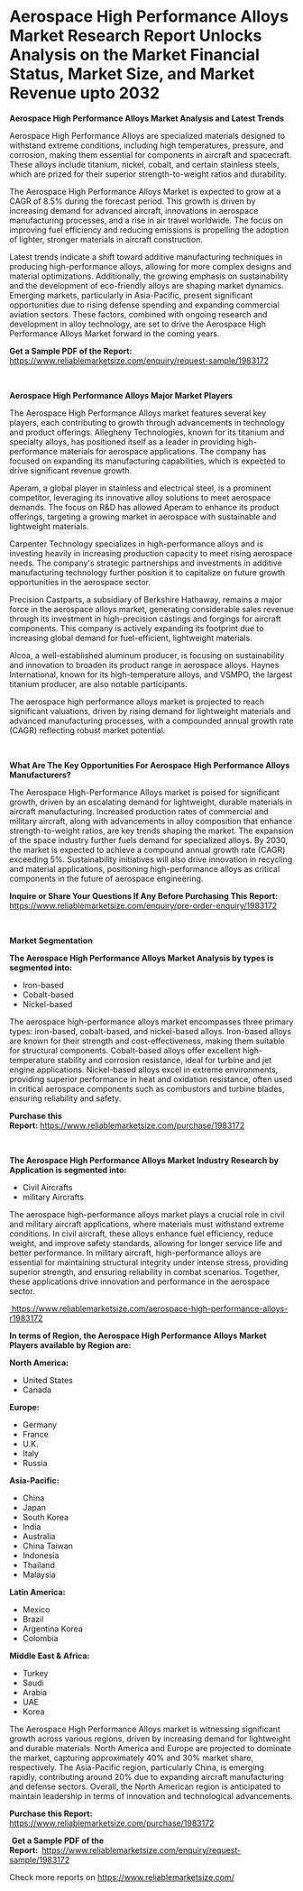 <p><h1>Aerospace High Performance Alloys Market Research Report Unlocks Analysis on the Market Financial Status, Market Size, and Market Revenue upto 2032</h1></p><p><strong>Aerospace High Performance Alloys Market Analysis and Latest Trends</strong></p>
<p><p>Aerospace High Performance Alloys are specialized materials designed to withstand extreme conditions, including high temperatures, pressure, and corrosion, making them essential for components in aircraft and spacecraft. These alloys include titanium, nickel, cobalt, and certain stainless steels, which are prized for their superior strength-to-weight ratios and durability.</p><p>The Aerospace High Performance Alloys Market is expected to grow at a CAGR of 8.5% during the forecast period. This growth is driven by increasing demand for advanced aircraft, innovations in aerospace manufacturing processes, and a rise in air travel worldwide. The focus on improving fuel efficiency and reducing emissions is propelling the adoption of lighter, stronger materials in aircraft construction.</p><p>Latest trends indicate a shift toward additive manufacturing techniques in producing high-performance alloys, allowing for more complex designs and material optimizations. Additionally, the growing emphasis on sustainability and the development of eco-friendly alloys are shaping market dynamics. Emerging markets, particularly in Asia-Pacific, present significant opportunities due to rising defense spending and expanding commercial aviation sectors. These factors, combined with ongoing research and development in alloy technology, are set to drive the Aerospace High Performance Alloys Market forward in the coming years.</p></p>
<p><strong>Get a Sample PDF of the Report:&nbsp;</strong> <a href="https://www.reliablemarketsize.com/enquiry/request-sample/1983172?utm_campaign=2193&utm_medium=2&utm_source=Github&utm_content=ia&utm_term=30012025&utm_id=aerospace-high-performance-alloys">https://www.reliablemarketsize.com/enquiry/request-sample/1983172</a></p>
<p>&nbsp;</p>
<p><strong>Aerospace High Performance Alloys Major Market Players</strong></p>
<p><p>The Aerospace High Performance Alloys market features several key players, each contributing to growth through advancements in technology and product offerings. Allegheny Technologies, known for its titanium and specialty alloys, has positioned itself as a leader in providing high-performance materials for aerospace applications. The company has focused on expanding its manufacturing capabilities, which is expected to drive significant revenue growth.</p><p>Aperam, a global player in stainless and electrical steel, is a prominent competitor, leveraging its innovative alloy solutions to meet aerospace demands. The focus on R&D has allowed Aperam to enhance its product offerings, targeting a growing market in aerospace with sustainable and lightweight materials.</p><p>Carpenter Technology specializes in high-performance alloys and is investing heavily in increasing production capacity to meet rising aerospace needs. The company's strategic partnerships and investments in additive manufacturing technology further position it to capitalize on future growth opportunities in the aerospace sector.</p><p>Precision Castparts, a subsidiary of Berkshire Hathaway, remains a major force in the aerospace alloys market, generating considerable sales revenue through its investment in high-precision castings and forgings for aircraft components. This company is actively expanding its footprint due to increasing global demand for fuel-efficient, lightweight materials.</p><p>Alcoa, a well-established aluminum producer, is focusing on sustainability and innovation to broaden its product range in aerospace alloys. Haynes International, known for its high-temperature alloys, and VSMPO, the largest titanium producer, are also notable participants. </p><p>The aerospace high performance alloys market is projected to reach significant valuations, driven by rising demand for lightweight materials and advanced manufacturing processes, with a compounded annual growth rate (CAGR) reflecting robust market potential.</p></p>
<p>&nbsp;</p>
<p><strong>What Are The Key Opportunities For Aerospace High Performance Alloys Manufacturers?</strong></p>
<p><p>The Aerospace High-Performance Alloys market is poised for significant growth, driven by an escalating demand for lightweight, durable materials in aircraft manufacturing. Increased production rates of commercial and military aircraft, along with advancements in alloy composition that enhance strength-to-weight ratios, are key trends shaping the market. The expansion of the space industry further fuels demand for specialized alloys. By 2030, the market is expected to achieve a compound annual growth rate (CAGR) exceeding 5%. Sustainability initiatives will also drive innovation in recycling and material applications, positioning high-performance alloys as critical components in the future of aerospace engineering.</p></p>
<p><strong>Inquire or Share Your Questions If Any Before Purchasing This Report:</strong> <a href="https://www.reliablemarketsize.com/enquiry/pre-order-enquiry/1983172?utm_campaign=2193&utm_medium=2&utm_source=Github&utm_content=ia&utm_term=30012025&utm_id=aerospace-high-performance-alloys">https://www.reliablemarketsize.com/enquiry/pre-order-enquiry/1983172</a></p>
<p>&nbsp;</p>
<p><strong>Market Segmentation</strong></p>
<p><strong>The Aerospace High Performance Alloys Market Analysis by types is segmented into:</strong></p>
<p><ul><li>Iron-based</li><li>Cobalt-based</li><li>Nickel-based</li></ul></p>
<p><p>The aerospace high-performance alloys market encompasses three primary types: iron-based, cobalt-based, and nickel-based alloys. Iron-based alloys are known for their strength and cost-effectiveness, making them suitable for structural components. Cobalt-based alloys offer excellent high-temperature stability and corrosion resistance, ideal for turbine and jet engine applications. Nickel-based alloys excel in extreme environments, providing superior performance in heat and oxidation resistance, often used in critical aerospace components such as combustors and turbine blades, ensuring reliability and safety.</p></p>
<p><strong>Purchase this Report:&nbsp;</strong><a href="https://www.reliablemarketsize.com/purchase/1983172?utm_campaign=2193&utm_medium=2&utm_source=Github&utm_content=ia&utm_term=30012025&utm_id=aerospace-high-performance-alloys">https://www.reliablemarketsize.com/purchase/1983172</a></p>
<p>&nbsp;</p>
<p><strong>The Aerospace High Performance Alloys Market Industry Research by Application is segmented into:</strong></p>
<p><ul><li>Civil Aircrafts</li><li>military Aircrafts</li></ul></p>
<p><p>The aerospace high-performance alloys market plays a crucial role in civil and military aircraft applications, where materials must withstand extreme conditions. In civil aircraft, these alloys enhance fuel efficiency, reduce weight, and improve safety standards, allowing for longer service life and better performance. In military aircraft, high-performance alloys are essential for maintaining structural integrity under intense stress, providing superior strength, and ensuring reliability in combat scenarios. Together, these applications drive innovation and performance in the aerospace sector.</p></p>
<p><a href="https://www.reliablemarketsize.com/aerospace-high-performance-alloys-r1983172?utm_campaign=2193&utm_medium=2&utm_source=Github&utm_content=ia&utm_term=30012025&utm_id=aerospace-high-performance-alloys">&nbsp;https://www.reliablemarketsize.com/aerospace-high-performance-alloys-r1983172</a></p>
<p><strong>In terms of Region, the Aerospace High Performance Alloys Market Players available by Region are:</strong></p>
<p>
    <p> <strong> North America: </strong>
        <ul>
            <li>United States</li>
            <li>Canada</li>
        </ul>
        </p> 
    <p> <strong> Europe: </strong>
        <ul>
            <li>Germany</li>
            <li>France</li>
            <li>U.K.</li>
            <li>Italy</li>
            <li>Russia</li>
        </ul>
        </p> 
    <p> <strong> Asia-Pacific: </strong>
        <ul>
            <li>China</li>
            <li>Japan</li>
            <li>South Korea</li>
            <li>India</li>
            <li>Australia</li>
            <li>China Taiwan</li>
            <li>Indonesia</li>
            <li>Thailand</li>
            <li>Malaysia</li>
        </ul>
        </p> 
    <p> <strong> Latin America: </strong>
        <ul>
            <li>Mexico</li>
            <li>Brazil</li>
            <li>Argentina Korea</li>
            <li>Colombia</li>
        </ul>
        </p> 
    <p> <strong> Middle East & Africa: </strong>
        <ul>
            <li>Turkey</li>
            <li>Saudi</li>
            <li>Arabia</li>
            <li>UAE</li>
            <li>Korea</li>
        </ul>
    </p>
    </p>
<p><p>The Aerospace High Performance Alloys market is witnessing significant growth across various regions, driven by increasing demand for lightweight and durable materials. North America and Europe are projected to dominate the market, capturing approximately 40% and 30% market share, respectively. The Asia-Pacific region, particularly China, is emerging rapidly, contributing around 20% due to expanding aircraft manufacturing and defense sectors. Overall, the North American region is anticipated to maintain leadership in terms of innovation and technological advancements.</p></p>
<p><strong>Purchase this Report: </strong><a href="https://www.reliablemarketsize.com/purchase/1983172?utm_campaign=2193&utm_medium=2&utm_source=Github&utm_content=ia&utm_term=30012025&utm_id=aerospace-high-performance-alloys">https://www.reliablemarketsize.com/purchase/1983172</a></p>
<p>&nbsp;<strong>Get a Sample PDF of the Report:&nbsp;&nbsp;</strong><a href="https://www.reliablemarketsize.com/enquiry/request-sample/1983172?utm_campaign=2193&utm_medium=2&utm_source=Github&utm_content=ia&utm_term=30012025&utm_id=aerospace-high-performance-alloys">https://www.reliablemarketsize.com/enquiry/request-sample/1983172</a></p>
<p><strong></strong></p>
<p>Check more reports on <a href="https://www.reliablemarketsize.com/?utm_campaign=2193&utm_medium=2&utm_source=Github&utm_content=ia&utm_term=30012025&utm_id=aerospace-high-performance-alloys">https://www.reliablemarketsize.com/</a></p>